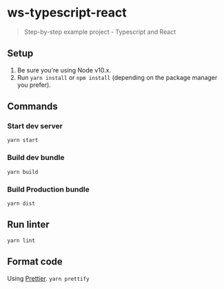 # ws-typescript-react

> Step-by-step example project - Typescript and React

## Setup

1. Be sure you're using Node v10.x.
2. Run `yarn install` or `npm install` (depending on the package manager you prefer).

## Commands

### Start dev server
`yarn start`

### Build dev bundle
`yarn build`

### Build Production bundle
`yarn dist`

## Run linter
`yarn lint`

## Format code
Using [Prettier](https://prettier.io).
`yarn prettify`
